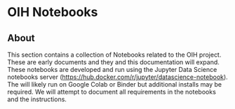 # OIH Notebooks

## About

This section contains a collection of Notebooks related to the OIH project.
These are early documents and they and this documentation will expand.  These
notebooks are developed and run using the Jupyter Data Science notebooks server
(https://hub.docker.com/r/jupyter/datascience-notebook).  The will likely run on
Google Colab or Binder but additional installs may be required.   We will
attempt to document all requirements in the notebooks and the instructions.

